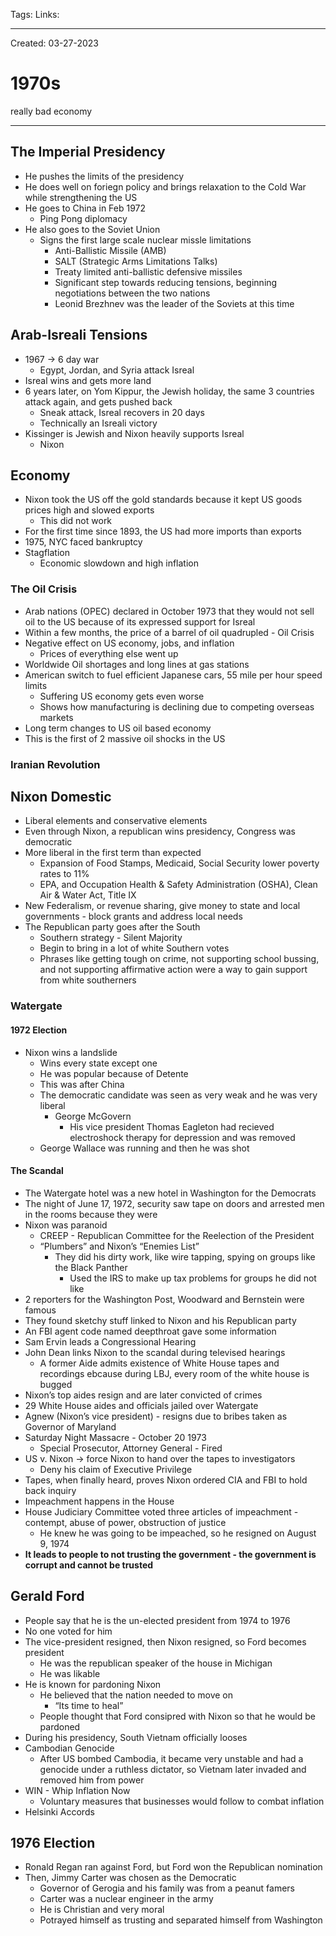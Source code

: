 Tags:
Links: 

---
Created: 03-27-2023
# 1970s

really bad economy

---
## The Imperial Presidency
- He pushes the limits of the presidency
- He does well on foriegn policy and brings relaxation to the Cold War while strengthening the US
- He goes to China in Feb 1972
	- Ping Pong diplomacy
- He also goes to the Soviet Union
	- Signs the first large scale nuclear missle limitations
		- Anti-Ballistic Missile (AMB)
		- SALT (Strategic Arms Limitations Talks)
		- Treaty limited anti-ballistic defensive missiles
		- Significant step towards reducing tensions, beginning negotiations between the two nations
		- Leonid Brezhnev was the leader of the Soviets at this time
## Arab-Isreali Tensions
- 1967 → 6 day war
	- Egypt, Jordan, and Syria attack Isreal
- Isreal wins and gets more land
- 6 years later, on Yom Kippur, the Jewish holiday, the same 3 countries attack again, and gets pushed back
	- Sneak attack, Isreal recovers in 20 days
	- Technically an Isreali victory
- Kissinger is Jewish and Nixon heavily supports Isreal
	- Nixon
## Economy
- Nixon took the US off the gold standards because it kept US goods prices high and slowed exports
	- This did not work
- For the first time since 1893, the US had more imports than exports
- 1975, NYC faced bankruptcy
- Stagflation
	- Economic slowdown and high inflation
### The Oil Crisis
- Arab nations (OPEC) declared in October 1973 that they would not sell oil to the US because of its expressed support for Isreal
- Within a few months, the price of a barrel of oil quadrupled - Oil Crisis
- Negative effect on US economy, jobs, and inflation
	- Prices of everything else went up
- Worldwide Oil shortages and long lines at gas stations
- American switch to fuel efficient Japanese cars, 55 mile per hour speed limits
	- Suffering US economy gets even worse
	- Shows how manufacturing is declining due to competing overseas markets
- Long term changes to US oil based economy
- This is the first of 2 massive oil shocks in the US
### Iranian Revolution
## Nixon Domestic
- Liberal elements and conservative elements
- Even through Nixon, a republican wins presidency, Congress was democratic
- More liberal in the first term than expected
	- Expansion of Food Stamps, Medicaid, Social Security lower poverty rates to 11%
	- EPA, and Occupation Health & Safety Administration (OSHA), Clean Air & Water Act, Title IX
- New Federalism, or revenue sharing, give money to state and local governments - block grants and address local needs
- The Republican party goes after the South
	- Southern strategy - Silent Majority
	- Begin to bring in a lot of white Southern votes
	- Phrases like getting tough on crime, not supporting school bussing, and not supporting affirmative action were a way to gain support from white southerners
### Watergate
#### 1972 Election
- Nixon wins a landslide
	- Wins every state except one
	- He was popular because of Detente
	- This was after China
	- The democratic candidate was seen as very weak and he was very liberal
		- George McGovern
			- His vice president Thomas Eagleton had recieved electroshock therapy for depression and was removed
	- George Wallace was running and then he was shot
#### The Scandal
- The Watergate hotel was a new hotel in Washington for the Democrats
- The night of June 17, 1972, security saw tape on doors and arrested men in the rooms because they were 
- Nixon was paranoid
	- CREEP - Republican Committee for the Reelection of the President
	- “Plumbers” and Nixon’s “Enemies List”
		- They did his dirty work, like wire tapping, spying on groups like the Black Panther
			- Used the IRS to make up tax problems for groups he did not like
- 2 reporters for the Washington Post, Woodward and Bernstein were famous
- They found sketchy stuff linked to Nixon and his Republican party
- An FBI agent code named deepthroat gave some information
- Sam Ervin leads a Congressional Hearing
- John Dean links Nixon to the scandal during televised hearings
	- A former Aide admits existence of White House tapes and recordings ebcause during LBJ, every room of the white house is bugged
- Nixon’s top aides resign and are later convicted of crimes
- 29 White House aides and officials jailed over Watergate
- Agnew (Nixon’s vice president) - resigns due to bribes taken as Governor of Maryland
- Saturday Night Massacre - October 20 1973
	- Special Prosecutor, Attorney General - Fired
- US v. Nixon → force Nixon to hand over the tapes to investigators
	- Deny his claim of Executive Privilege
- Tapes, when finally heard, proves Nixon ordered CIA and FBI to hold back inquiry
- Impeachment happens in the House
- House Judiciary Committee voted three articles of impeachment - contempt, abuse of power, obstruction of justice
	- He knew he was going to be impeached, so he resigned on August 9, 1974
- **It leads to people to not trusting the government - the government is corrupt and cannot be trusted**
## Gerald Ford
- People say that he is the un-elected president from 1974 to 1976
- No one voted for him
- The vice-president resigned, then Nixon resigned, so Ford becomes president
	- He was the republican speaker of the house in Michigan
	- He was likable
- He is known for pardoning Nixon
	- He believed that the nation needed to move on
		- “Its time to heal”
	- People thought that Ford consipred with Nixon so that he would be pardoned
- During his presidency, South Vietnam officially looses
- Cambodian Genocide
	- After US bombed Cambodia, it became very unstable and had a genocide under a ruthless dictator, so Vietnam later invaded and removed him from power
- WIN - Whip Inflation Now
	- Voluntary measures that businesses would follow to combat inflation
- Helsinki Accords
## 1976 Election
- Ronald Regan ran against Ford, but Ford won the Republican nomination
- Then, Jimmy Carter was chosen as the Democratic
	- Governor of Gerogia and his family was from a peanut famers
	- Carter was a nuclear engineer in the army
	- He is Christian and very moral
	- Potrayed himself as trusting and separated himself from Washington